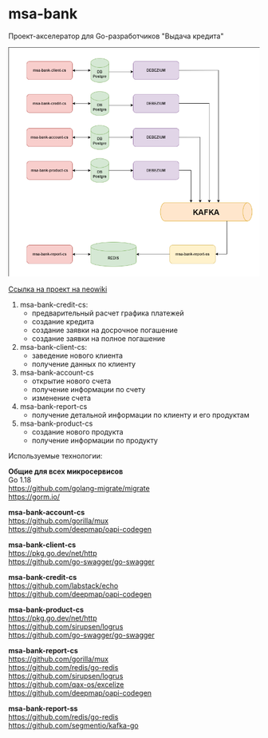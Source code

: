 # msa-bank

Проект-акселератор для Go-разработчиков "Выдача кредита"

![Архитектура](architecture.png)
  
[Ссылка на проект на neowiki](https://neowiki.neoflex.ru/pages/viewpage.action?pageId=108997075)  
  
1. msa-bank-credit-cs:
    * предварительный расчет графика платежей
    * создание кредита
    * создание заявки на досрочное погашение
    * создание заявки на полное погашение
2. msa-bank-client-cs:
    * заведение нового клиента
    * получение данных по клиенту
3. msa-bank-account-cs
    * открытие нового счета
    * получение информации по счету
    * изменение счета
4. msa-bank-report-cs
    * получение детальной информации по клиенту и его продуктам
5. msa-bank-product-cs
    * создание нового продукта
    * получение информации по продукту

Используемые технологии:
  
**Общие для всех микросервисов**  
Go 1.18  
https://github.com/golang-migrate/migrate  
https://gorm.io/  
  
**msa-bank-account-cs**  
https://github.com/gorilla/mux  
https://github.com/deepmap/oapi-codegen  
  
**msa-bank-client-cs**  
https://pkg.go.dev/net/http  
https://github.com/go-swagger/go-swagger  
  
**msa-bank-credit-cs**  
https://github.com/labstack/echo  
https://github.com/deepmap/oapi-codegen  
  
**msa-bank-product-cs**  
https://pkg.go.dev/net/http  
https://github.com/sirupsen/logrus  
https://github.com/go-swagger/go-swagger  
  
**msa-bank-report-cs**  
https://github.com/gorilla/mux  
https://github.com/redis/go-redis  
https://github.com/sirupsen/logrus  
https://github.com/qax-os/excelize  
https://github.com/deepmap/oapi-codegen  
  
**msa-bank-report-ss**  
https://github.com/redis/go-redis  
https://github.com/segmentio/kafka-go  